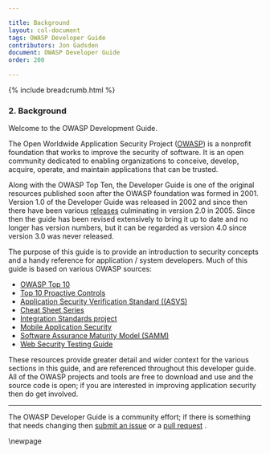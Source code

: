 ```yaml
---

title: Background
layout: col-document
tags: OWASP Developer Guide
contributors: Jon Gadsden
document: OWASP Developer Guide
order: 200

---
```


{% include breadcrumb.html %}

### 2. Background

Welcome to the OWASP Development Guide.

The Open Worldwide Application Security Project ([OWASP][about]) is a nonprofit foundation
that works to improve the security of software.
It is an open community dedicated to enabling organizations to
conceive, develop, acquire, operate, and maintain applications that can be trusted.

Along with the OWASP Top Ten, the Developer Guide is one of the original resources
published soon after the OWASP foundation was formed in 2001.
Version 1.0 of the Developer Guide was released in 2002
and since then there have been various [releases][versions] culminating in version 2.0 in 2005.
Since then the guide has been revised extensively to bring it up to date and no longer has version numbers,
but it can be regarded as version 4.0 since version 3.0 was never released.

The purpose of this guide is to provide an introduction to security concepts
and a handy reference for application / system developers.
Much of this guide is based on various OWASP sources:

* [OWASP Top 10][top10]
* [Top 10 Proactive Controls][proactive10]
* [Application Security Verification Standard ((ASVS)][asvs]
* [Cheat Sheet Series][cheat]
* [Integration Standards project][ois]
* [Mobile Application Security][mas]
* [Software Assurance Maturity Model (SAMM)][samm]
* [Web Security Testing Guide][wstg]

These resources provide greater detail and wider context for the various sections in this guide,
and are referenced throughout this developer guide.
All of the OWASP projects and tools are free to download and use
and the source code is open; if you are interested in improving application security then do get involved.

----

The OWASP Developer Guide is a community effort; if there is something that needs changing
then [submit an issue][issue02] or a [pull request][pr] .

[about]: https://owasp.org/about/
[asvs]: https://owasp.org/www-project-application-security-verification-standard/
[cheat]: https://owasp.org/www-project-cheat-sheets/
[issue02]: https://github.com/OWASP/www-project-developer-guide/issues/new?labels=enhancement&template=request.md&title=Update:%2002-background
[mas]: https://mas.owasp.org/
[ois]: https://owasp.org/www-project-integration-standards/
[pr]: https://github.com/OWASP/www-project-developer-guide/pulls
[proactive10]: https://owasp.org/www-project-proactive-controls/
[samm]: https://owaspsamm.org/about/
[top10]: https://owasp.org/www-project-top-ten/
[versions]: https://github.com/OWASP/DevGuide/wiki#old-versions
[wstg]: https://owasp.org/www-project-web-security-testing-guide/

\newpage

